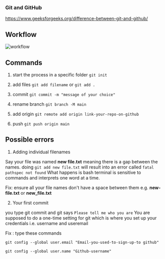 ### Git and GitHub

https://www.geeksforgeeks.org/difference-between-git-and-github/

## Workflow

![workflow](https://user-images.githubusercontent.com/70502261/217616087-016423ea-081f-4eca-8e74-58e72fdcd10d.png)


## Commands


1. start the process in a specific folder
`` git init ``

2. add files
`` git add filename ``
or
`` git add . ``

3. commit 
`` git commit -m "message of your choice" ``

4. rename branch 
`` git branch -M main ``

5. add origin
`` git remote add origin link-your-repo-on-github ``

6. push 
`` git push origin main ``


## Possible errors

1. Adding individual filenames 

Say your file was named **new file.txt** meaning there is a gap between the names. doing `` git add new file.txt `` will result into an error called ``fatal pathspec not found`` 
What happens is bash terminal is sensitive to commands and interprets one word at a time. 

Fix: ensure all your file names don't have a space between them e.g. **new-file.txt** or **new_file.txt**

2. Your first commit 

you type git commit  and git says ``Please tell me who you are`` 
You are supposed to do a one-time setting for git which is where you set up your credentials i.e. username and useremail

Fix : type these commands

`` git config --global user.email "Email-you-used-to-sign-up-to github" ``


`` git config --global user.name "Github-username" ``


